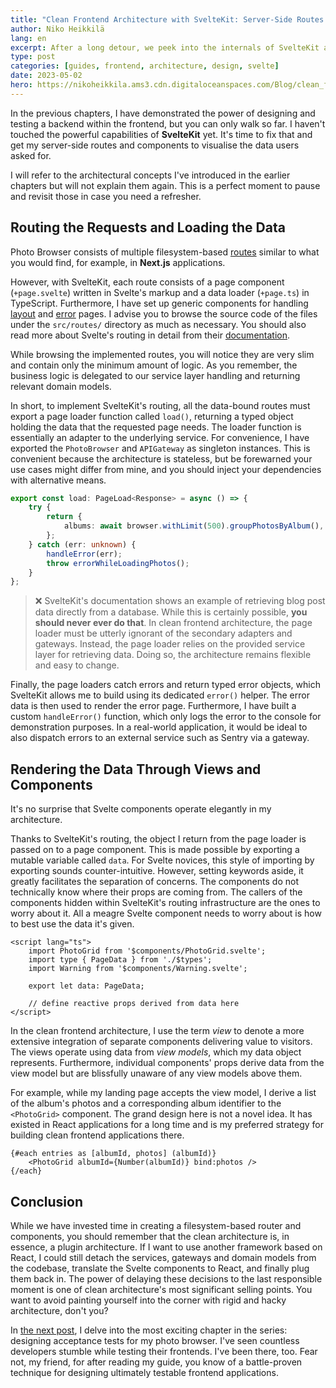 ```yaml
---
title: "Clean Frontend Architecture with SvelteKit: Server-Side Routes and Components"
author: Niko Heikkilä
lang: en
excerpt: After a long detour, we peek into the internals of SvelteKit and how its conventions merge with our clean architecture ideals resulting in a maintainable frontend application.
type: post
categories: [guides, frontend, architecture, design, svelte]
date: 2023-05-02
hero: https://nikoheikkila.ams3.cdn.digitaloceanspaces.com/Blog/clean_frontend_architecture_with_sveltekit.jpg
---
```


In the previous chapters, I have demonstrated the power of designing and testing a backend within the frontend, but you can only walk so far. I haven't touched the powerful capabilities of **SvelteKit** yet. It's time to fix that and get my server-side routes and components to visualise the data users asked for.

I will refer to the architectural concepts I've introduced in the earlier chapters but will not explain them again. This is a perfect moment to pause and revisit those in case you need a refresher.

## Routing the Requests and Loading the Data

Photo Browser consists of multiple filesystem-based [routes](https://github.com/nikoheikkila/photo-browser/tree/main/src/routes) similar to what you would find, for example, in **Next.js** applications.

However, with SvelteKit, each route consists of a page component (`+page.svelte`) written in Svelte's markup and a data loader (`+page.ts`) in TypeScript. Furthermore, I have set up generic components for handling [layout](https://github.com/nikoheikkila/photo-browser/blob/main/src/routes/%2Blayout.svelte) and [error](https://github.com/nikoheikkila/photo-browser/blob/main/src/routes/%2Berror.svelte) pages. I advise you to browse the source code of the files under the `src/routes/` directory as much as necessary. You should also read more about Svelte's routing in detail from their [documentation](https://kit.svelte.dev/docs/routing).

While browsing the implemented routes, you will notice they are very slim and contain only the minimum amount of logic. As you remember, the business logic is delegated to our service layer handling and returning relevant domain models.

In short, to implement SvelteKit's routing, all the data-bound routes must export a page loader function called `load()`, returning a typed object holding the data that the requested page needs. The loader function is essentially an adapter to the underlying service. For convenience, I have exported the `PhotoBrowser` and `APIGateway` as singleton instances. This is convenient because the architecture is stateless, but be forewarned your use cases might differ from mine, and you should inject your dependencies with alternative means.

```typescript
export const load: PageLoad<Response> = async () => {
	try {
		return {
			albums: await browser.withLimit(500).groupPhotosByAlbum(),
		};
	} catch (err: unknown) {
		handleError(err);
		throw errorWhileLoadingPhotos();
	}
};
```

> ❌ SvelteKit's documentation shows an example of retrieving blog post data directly from a database. While this is certainly possible, **you should never ever do that**. In clean frontend architecture, the page loader must be utterly ignorant of the secondary adapters and gateways. Instead, the page loader relies on the provided service layer for retrieving data. Doing so, the architecture remains flexible and easy to change.

Finally, the page loaders catch errors and return typed error objects, which SvelteKit allows me to build using its dedicated `error()` helper. The error data is then used to render the error page. Furthermore, I have built a custom `handleError()` function, which only logs the error to the console for demonstration purposes. In a real-world application, it would be ideal to also dispatch errors to an external service such as Sentry via a gateway.

## Rendering the Data Through Views and Components

It's no surprise that Svelte components operate elegantly in my architecture.

Thanks to SvelteKit's routing, the object I return from the page loader is passed on to a page component. This is made possible by exporting a mutable variable called `data`. For Svelte novices, this style of importing by exporting sounds counter-intuitive. However, setting keywords aside, it greatly facilitates the separation of concerns. The components do not technically know where their props are coming from. The callers of the components hidden within SvelteKit's routing infrastructure are the ones to worry about it. All a meagre Svelte component needs to worry about is how to best use the data it's given.

```svelte
<script lang="ts">
	import PhotoGrid from '$components/PhotoGrid.svelte';
	import type { PageData } from './$types';
	import Warning from '$components/Warning.svelte';

	export let data: PageData;

	// define reactive props derived from data here
</script>
```

In the clean frontend architecture, I use the term _view_ to denote a more extensive integration of separate components delivering value to visitors. The views operate using data from _view models_, which my data object represents. Furthermore, individual components' props derive data from the view model but are blissfully unaware of any view models above them.

For example, while my landing page accepts the view model, I derive a list of the album's photos and a corresponding album identifier to the `<PhotoGrid>` component. The grand design here is not a novel idea. It has existed in React applications for a long time and is my preferred strategy for building clean frontend applications there.

```svelte
{#each entries as [albumId, photos] (albumId)}
	<PhotoGrid albumId={Number(albumId)} bind:photos />
{/each}
```

## Conclusion

While we have invested time in creating a filesystem-based router and components, you should remember that the clean architecture is, in essence, a plugin architecture. If I want to use another framework based on React, I could still detach the services, gateways and domain models from the codebase, translate the Svelte components to React, and finally plug them back in. The power of delaying these decisions to the last responsible moment is one of clean architecture's most significant selling points. You want to avoid painting yourself into the corner with rigid and hacky architecture, don't you?

In [the next post](/blog/clean-frontend-architecture-with-sveltekit/acceptance-testing), I delve into the most exciting chapter in the series: designing acceptance tests for my photo browser. I've seen countless developers stumble while testing their frontends. I've been there, too. Fear not, my friend, for after reading my guide, you know of a battle-proven technique for designing ultimately testable frontend applications.
